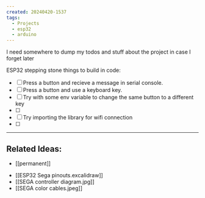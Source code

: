 ```yaml
---
created: 20240420-1537
tags:
  - Projects
  - esp32
  - arduino
---
```


I need somewhere to dump my todos and stuff about the project in case I forget later

ESP32 stepping stone things to build in code:
- [ ] Press a button and recieve a message in serial console.
- [ ] Press a button and use a keyboard key.
- [ ] Try with some env variable to change the same button to a different key
- [ ] 
- [ ] Try importing the library for wifi connection
- [ ] 


---
## Related Ideas:
* [[permanent]]
- [[ESP32 Sega pinouts.excalidraw]]
- [[SEGA controller diagram.jpg]]
- [[SEGA color cables.jpeg]]